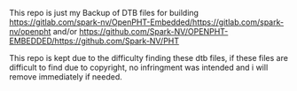This repo is just my Backup of DTB files for building https://gitlab.com/spark-nv/OpenPHT-Embedded/https://gitlab.com/spark-nv/openpht and/or https://github.com/Spark-NV/OPENPHT-EMBEDDED/https://github.com/Spark-NV/PHT

This repo is kept due to the difficulty finding these dtb files, if these files are difficult to find due to copyright, no infringment was intended and i will remove immediately if needed.
